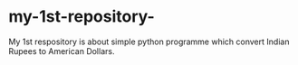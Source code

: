 # my-1st-repository-
My 1st respository is about simple python programme which convert Indian Rupees to American Dollars. 
